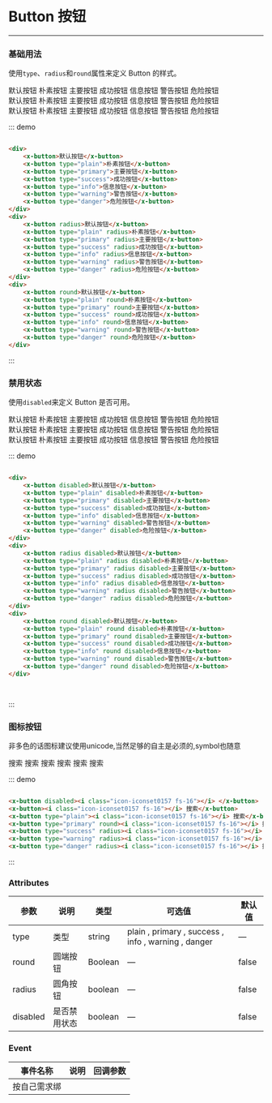 <style lang="scss">
	.x-button{
		margin:10px;
	}
</style>
<script>
 export default {
    methods: {
      hellow(e) {
        alert('点击会传回当前点击的事件对象:' + e);
      }
    }
  }
</script>
# Button 按钮
----
### 基础用法
使用```type```、```radius```和```round```属性来定义 Button 的样式。

<div class="demo-block">
	<div>
		<x-button>默认按钮</x-button>
		<x-button type="plain">朴素按钮</x-button>
		<x-button type="primary">主要按钮</x-button>
		<x-button type="success">成功按钮</x-button>
		<x-button type="info">信息按钮</x-button>
		<x-button type="warning">警告按钮</x-button>
		<x-button type="danger">危险按钮</x-button>
	</div>
	<div>
		<x-button radius>默认按钮</x-button>
		<x-button type="plain" radius>朴素按钮</x-button>
	    <x-button type="primary" radius>主要按钮</x-button>
	    <x-button type="success" radius>成功按钮</x-button>
	    <x-button type="info" radius>信息按钮</x-button>
	    <x-button type="warning" radius>警告按钮</x-button>
	    <x-button type="danger" radius>危险按钮</x-button>
	</div>
	<div>
		<x-button round>默认按钮</x-button>
		<x-button type="plain" round>朴素按钮</x-button>
	    <x-button type="primary" round>主要按钮</x-button>
	    <x-button type="success" round>成功按钮</x-button>
	    <x-button type="info" round>信息按钮</x-button>
	    <x-button type="warning" round>警告按钮</x-button>
	    <x-button type="danger" round>危险按钮</x-button>
	</div>
</div>

::: demo
```html

<div>
	<x-button>默认按钮</x-button>
	<x-button type="plain">朴素按钮</x-button>
	<x-button type="primary">主要按钮</x-button>
	<x-button type="success">成功按钮</x-button>
	<x-button type="info">信息按钮</x-button>
	<x-button type="warning">警告按钮</x-button>
	<x-button type="danger">危险按钮</x-button>
</div>
<div>
	<x-button radius>默认按钮</x-button>
	<x-button type="plain" radius>朴素按钮</x-button>
	<x-button type="primary" radius>主要按钮</x-button>
	<x-button type="success" radius>成功按钮</x-button>
	<x-button type="info" radius>信息按钮</x-button>
	<x-button type="warning" radius>警告按钮</x-button>
	<x-button type="danger" radius>危险按钮</x-button>
</div>
<div>
	<x-button round>默认按钮</x-button>
	<x-button type="plain" round>朴素按钮</x-button>
	<x-button type="primary" round>主要按钮</x-button>
	<x-button type="success" round>成功按钮</x-button>
	<x-button type="info" round>信息按钮</x-button>
	<x-button type="warning" round>警告按钮</x-button>
	<x-button type="danger" round>危险按钮</x-button>
</div>

```
:::

### 禁用状态

使用```disabled```来定义 Button 是否可用。

<div class="demo-block">
	<div>
		<x-button disabled>默认按钮</x-button>
		<x-button type="plain" disabled>朴素按钮</x-button>
		<x-button type="primary" disabled>主要按钮</x-button>
		<x-button type="success" disabled>成功按钮</x-button>
		<x-button type="info" disabled>信息按钮</x-button>
		<x-button type="warning" disabled>警告按钮</x-button>
		<x-button type="danger" disabled>危险按钮</x-button>
	</div>
	<div>
		<x-button radius disabled>默认按钮</x-button>
		<x-button type="plain" radius disabled>朴素按钮</x-button>
		<x-button type="primary" radius disabled>主要按钮</x-button>
		<x-button type="success" radius disabled>成功按钮</x-button>
		<x-button type="info" radius disabled>信息按钮</x-button>
		<x-button type="warning" radius disabled>警告按钮</x-button>
		<x-button type="danger" radius disabled>危险按钮</x-button>
	</div>
	<div>
		<x-button round disabled>默认按钮</x-button>
		<x-button type="plain" round disabled>朴素按钮</x-button>
		<x-button type="primary" round disabled>主要按钮</x-button>
		<x-button type="success" round disabled>成功按钮</x-button>
		<x-button type="info" round disabled>信息按钮</x-button>
		<x-button type="warning" round disabled>警告按钮</x-button>
		<x-button type="danger" round disabled>危险按钮</x-button>
	</div>
</div>

::: demo
```html

<div>
	<x-button disabled>默认按钮</x-button>
	<x-button type="plain" disabled>朴素按钮</x-button>
	<x-button type="primary" disabled>主要按钮</x-button>
	<x-button type="success" disabled>成功按钮</x-button>
	<x-button type="info" disabled>信息按钮</x-button>
	<x-button type="warning" disabled>警告按钮</x-button>
	<x-button type="danger" disabled>危险按钮</x-button>
</div>
<div>
	<x-button radius disabled>默认按钮</x-button>
	<x-button type="plain" radius disabled>朴素按钮</x-button>
	<x-button type="primary" radius disabled>主要按钮</x-button>
	<x-button type="success" radius disabled>成功按钮</x-button>
	<x-button type="info" radius disabled>信息按钮</x-button>
	<x-button type="warning" radius disabled>警告按钮</x-button>
	<x-button type="danger" radius disabled>危险按钮</x-button>
</div>
<div>
	<x-button round disabled>默认按钮</x-button>
	<x-button type="plain" round disabled>朴素按钮</x-button>
	<x-button type="primary" round disabled>主要按钮</x-button>
	<x-button type="success" round disabled>成功按钮</x-button>
	<x-button type="info" round disabled>信息按钮</x-button>
	<x-button type="warning" round disabled>警告按钮</x-button>
	<x-button type="danger" round disabled>危险按钮</x-button>
</div>

  
```
:::

### 图标按钮
非多色的话图标建议使用unicode,当然足够的自主是必须的,symbol也随意
<div class="demo-block">
	<x-button disabled><i class="icon-iconset0157 fs-16"></i> </x-button>
	<x-button><i class="icon-iconset0157 fs-16"></i> 搜索</x-button>
	<x-button type="plain"><i class="icon-iconset0157 fs-16"></i> 搜索</x-button>
	<x-button type="primary" round><i class="icon-iconset0157 fs-16"></i> 搜索</x-button>
	<x-button type="success" radius><i class="icon-iconset0157 fs-16"></i> 搜索</x-button>
	<x-button type="warning" radius><i class="icon-iconset0157 fs-16"></i> 搜索</x-button>
	<x-button type="danger" radius><i class="icon-iconset0157 fs-16"></i> 搜索</x-button>
</div>

::: demo
```html

<x-button disabled><i class="icon-iconset0157 fs-16"></i> </x-button>
<x-button><i class="icon-iconset0157 fs-16"></i> 搜索</x-button>
<x-button type="plain"><i class="icon-iconset0157 fs-16"></i> 搜索</x-button>
<x-button type="primary" round><i class="icon-iconset0157 fs-16"></i> 搜索</x-button>
<x-button type="success" radius><i class="icon-iconset0157 fs-16"></i> 搜索</x-button>
<x-button type="warning" radius><i class="icon-iconset0157 fs-16"></i> 搜索</x-button>
<x-button type="danger" radius><i class="icon-iconset0157 fs-16"></i> 搜索</x-button>

```
:::

### Attributes
| 参数      | 说明    | 类型      | 可选值       | 默认值   |
|---------- |-------- |---------- |-------------  |-------- |
| type     | 类型   | string    | plain , primary , success , info , warning , danger |     —    |
| round     | 圆端按钮  | Boolean    | — | false   |
| radius  | 圆角按钮    | boolean   | —   | false   |
| disabled  | 是否禁用状态    | boolean   | —   | false   |

### Event
| 事件名称      | 说明       | 回调参数   |
|------------- |----------- |---------  |
|     按自己需求绑    ||   |